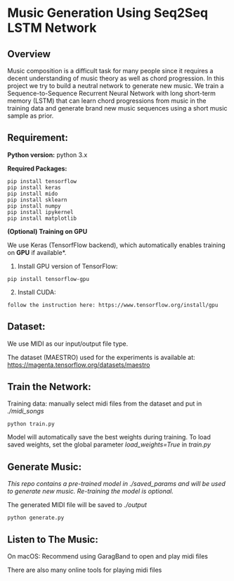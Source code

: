 # Music Generation Using Seq2Seq LSTM Network


## Overview

Music composition is a difficult task for many people since it requires a decent understanding of music theory as well as chord progression. In this project we try to build a neutral network to generate new music. We train a Sequence-to-Sequence Recurrent Neural Network with long short-term memory (LSTM) that can learn chord progressions from music in the training data and generate brand new music sequences using a short music sample as prior.

## Requirement:

**Python version:** python 3.x

**Required Packages:**

    pip install tensorflow
    pip install keras
    pip install mido
    pip install sklearn
    pip install numpy
    pip install ipykernel
    pip install matplotlib

**(Optional) Training on GPU**

We use Keras (TensorfFlow backend), which automatically enables training on **GPU** if available*.

   1. Install GPU version of TensorFlow:
    
    pip install tensorflow-gpu
   
   2. Install CUDA:
    
    follow the instruction here: https://www.tensorflow.org/install/gpu
    

## Dataset:

We use MIDI as our input/output file type. 

The dataset (MAESTRO) used for the experiments is available at: https://magenta.tensorflow.org/datasets/maestro

## Train the Network: 

Training data: manually select midi files from the dataset and put in *./midi_songs*

    python train.py

Model will automatically save the best weights during training. To load saved weights, set the global parameter *load_weights=True* in *train.py*

## Generate Music: 

*This repo contains a pre-trained model in ./saved_params and will be used to generate new music. Re-training the model is optional.*

The generated MIDI file will be saved to *./output*

    python generate.py

## Listen to The Music:

On macOS: Recommend using GaragBand to open and play midi files

There are also many online tools for playing midi files
